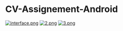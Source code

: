 # CV-Assignement-Android

[![interface.png](https://i.postimg.cc/Rhxt96JX/interface.png)](https://postimg.cc/WFSzw4nk)
[![2.png](https://i.postimg.cc/wM9B0hm8/2.png)](https://postimg.cc/njwZL920)
[![3.png](https://i.postimg.cc/fTTLdfsY/3.png)](https://postimg.cc/qgS4Vnz7)
